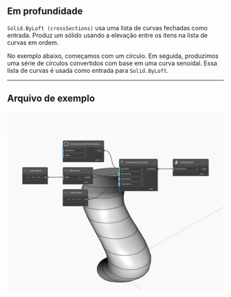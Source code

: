 ## Em profundidade
`Solid.ByLoft (crossSections)` usa uma lista de curvas fechadas como entrada. Produz um sólido usando a elevação entre os itens na lista de curvas em ordem.

No exemplo abaixo, começamos com um círculo. Em seguida, produzimos uma série de círculos convertidos com base em uma curva senoidal. Essa lista de curvas é usada como entrada para `Solid.ByLoft`.

___
## Arquivo de exemplo

![ByLoft (crossSections)](./Autodesk.DesignScript.Geometry.Solid.ByLoft(crossSections)_img.jpg)

